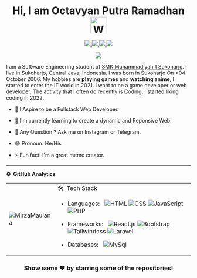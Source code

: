 
<!--![](https://github.com/imKashyap/imKashyap/blob/master/banner.png)-->
<p align="center"> <h1 align="center"> Hi, I am Octavyan Putra Ramadhan <img src="https://raw.githubusercontent.com/nixin72/nixin72/master/wave.gif" 
         alt="Waving hand animated gif"
         height="45"
         width="45" /></h1> </p>
<p align="center">
<a href="https://www.facebook.com/octavyan.r"><img src="https://img.shields.io/badge/Facebook-1DA1F2?style=for-the-badge&logo=facebook&logoColor=white"/> </a>
<a href="https://www.instagram.com/octalectzz/"><img src="https://img.shields.io/badge/Instagram-E4405F?style=for-the-badge&logo=instagram&logoColor=white"/> </a>
<a href="octavyan4@gmail.com"><img src="https://img.shields.io/badge/Gmail-D14836?style=for-the-badge&logo=gmail&logoColor=white"/> </a>
<a href="https://t.me/lectzzz"><img src="https://img.shields.io/badge/Telegram-3672d1?style=for-the-badge&logo=telegram&logoColor=white"/> </a>
</p>

<p align="center"> <img src="https://komarev.com/ghpvc/?username=MirzaMaulana&label=Profile%20Visits&color=blue&style=plastic%22%20alt=%22MirzaMaulana" /> </p>

 <p>I am a Software Engineering student of <a href="https://smkmuh1-skh.sch.id/">SMK Muhammadiyah 1 Sukoharjo</a>. I live in Sukoharjo, Central Java, Indonesia. I was born in Sukoharjo On >04 October 2006. My hobbies are <b>playing games</b> and <b>watching anime</b>, I started to enter the IT world in 2021. I want to be a game developer or web developer. The activity that I often do recently is Coding, I started liking coding in 2022.</p>

- 🔭 I Aspire to be a Fullstack Web Developer.

- 🌱 I'm currently learning to create a dynamic and Reponsive Web.

- 💬 Any Question ? Ask me on Instagram or Telegram.

- 😄 Pronoun: He/His

- ⚡ Fun fact: I'm a great meme creator. 

***
**⚙️ &nbsp;GitHub Analytics**
<table style="width:100%">
  <tr>
    <td> <img src="https://github-readme-stats.vercel.app/api?username=Mirzeta-dev&show_icons=true&theme=dark&locale=en&hide_border=true" alt="MirzaMaulana" /></td>
    <td>
    🛠 &nbsp;Tech Stack

- Languages: &nbsp;
  ![HTML](https://img.shields.io/badge/-HTML-333333?style=flat&logo=HTML5)
  ![CSS](https://img.shields.io/badge/-CSS-333333?style=flat&logo=CSS3&logoColor=1572B6)
  ![JavaScript](https://img.shields.io/badge/-JavaScript-333333?style=flat&logo=javascript)
  ![PHP](https://img.shields.io/badge/-PHP-333333?style=flat&logo=Php)

- Frameworks: &nbsp;
  ![React.js](https://img.shields.io/badge/-React.js-333333?style=flat&logo=react&logoColor=007ACC)
  ![Bootstrap](https://img.shields.io/badge/-Bootstrap-333333?style=flat&logo=bootstrap&logoColor=563D7C)
  ![Tailwindcss](https://img.shields.io/badge/-Tailwindcss-333333?style=flat&logo=tailwindcss&logoColor=skyblue)
  ![Laravel](https://img.shields.io/badge/-Laravel-333333?style=flat&logo=Laravel)

- Databases:  &nbsp;
  ![MySql](https://img.shields.io/badge/-MySql-333333?style=flat&logo=mysql)
    </td>
  </tr>
</table>

<div align="center">

### Show some ❤️ by starring some of the repositories!

</div>
